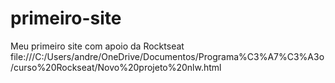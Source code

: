 # primeiro-site
Meu primeiro site com apoio da Rocktseat
file:///C:/Users/andre/OneDrive/Documentos/Programa%C3%A7%C3%A3o/curso%20Rockseat/Novo%20projeto%20nlw.html
